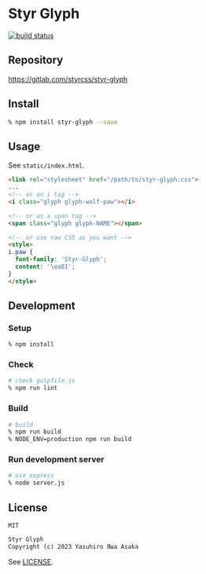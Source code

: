 # Styr Glyph

[![build status](
https://gitlab.com/styrcss/styr-glyph/badges/trunk/build.svg)](
https://gitlab.com/styrcss/styr-glyph/commits/trunk)


## Repository

https://gitlab.com/styrcss/styr-glyph


## Install

```zsh
% npm install styr-glyph --save
```

## Usage

See `static/index.html`.

```html
<link rel="stylesheet" href="/path/to/styr-glyph.css">
...
<!-- as an i tag -->
<i class="glyph glyph-wolf-paw"></i>

<!-- or as a span tag -->
<span class="glyph glyph-NAME"></span>

<!-- or use raw CSS as you want -->
<style>
i.paw {
  font-family: 'Styr-Glyph';
  content: '\ea01';
}
</style>
```


## Development

### Setup

```zsh
% npm install
```

### Check

```zsh
# check gulpfile.js
% npm run lint
```

### Build

```zsh
# build
% npm run build
% NODE_ENV=production npm run build
```

### Run development server

```zsh
# use express
% node server.js
```


## License

`MIT`

```txt
Styr Glyph
Copyright (c) 2023 Yasuhiro Яша Asaka
```

See [LICENSE](LICENSE).

